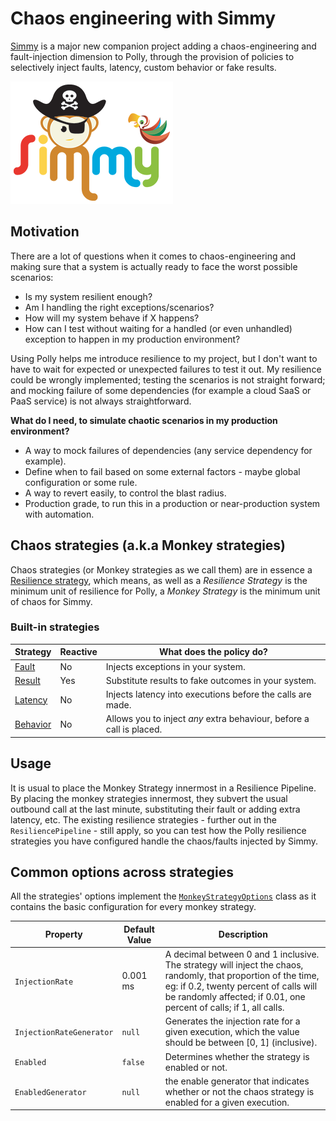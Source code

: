 # Chaos engineering with Simmy

[Simmy][simmy] is a major new companion project adding a chaos-engineering and fault-injection dimension to Polly, through the provision of policies to selectively inject faults, latency, custom behavior or fake results.

<img src="../../logos/Simmy-Logo.png" alt="Simmy"/>

## Motivation

There are a lot of questions when it comes to chaos-engineering and making sure that a system is actually ready to face the worst possible scenarios:

* Is my system resilient enough?
* Am I handling the right exceptions/scenarios?
* How will my system behave if X happens?
* How can I test without waiting for a handled (or even unhandled) exception to happen in my production environment?

Using Polly helps me introduce resilience to my project, but I don't want to have to wait for expected or unexpected failures to test it out. My resilience could be wrongly implemented; testing the scenarios is not straight forward; and mocking failure of some dependencies (for example a cloud SaaS or PaaS service) is not always straightforward.

**What do I need, to simulate chaotic scenarios in my production environment?**

* A way to mock failures of dependencies (any service dependency for example).
* Define when to fail based on some external factors - maybe global configuration or some rule.
* A way to revert easily, to control the blast radius.
* Production grade, to run this in a production or near-production system with automation.

## Chaos strategies (a.k.a Monkey strategies)

Chaos strategies (or Monkey strategies as we call them) are in essence a [Resilience strategy](../strategies/index.md#built-in-strategies), which means, as well as a *Resilience Strategy* is the minimum unit of resilience for Polly, a *Monkey Strategy* is the minimum unit of chaos for Simmy.

### Built-in strategies

|Strategy| Reactive| What does the policy do?|
| ------------- |------------- |------------- |
|[Fault](fault.md)|No|Injects exceptions in your system.|
|[Result](result.md)|Yes|Substitute results to fake outcomes in your system.|
|[Latency](latency.md)|No|Injects latency into executions before the calls are made.|
|[Behavior](behavior.md)|No|Allows you to inject _any_ extra behaviour, before a call is placed. |

## Usage

It is usual to place the Monkey Strategy innermost in a Resilience Pipeline. By placing the monkey strategies innermost, they subvert the usual outbound call at the last minute, substituting their fault or adding extra latency, etc. The existing resilience strategies - further out in the `ResiliencePipeline` - still apply, so you can test how the Polly resilience strategies you have configured handle the chaos/faults injected by Simmy.

## Common options across strategies

All the strategies' options implement the [`MonkeyStrategyOptions`](xref:Polly.Simmy.MonkeyStrategyOptions) class as it contains the basic configuration for every monkey strategy.

| Property                  | Default Value | Description                                  |
| ------------------------- | ------------- | -------------------------------------------- |
| `InjectionRate`           | 0.001 ms      | A decimal between 0 and 1 inclusive. The strategy will inject the chaos, randomly, that proportion of the time, eg: if 0.2, twenty percent of calls will be randomly affected; if 0.01, one percent of calls; if 1, all calls.    |
| `InjectionRateGenerator`  | `null`        | Generates the injection rate for a given execution, which the value should be between [0, 1] (inclusive). |
| `Enabled`                 | `false`       | Determines whether the strategy is enabled or not.    |
| `EnabledGenerator`        | `null`        | the enable generator that indicates whether or not the chaos strategy is enabled for a given execution.     |

[simmy]: https://github.com/Polly-Contrib/Simmy

